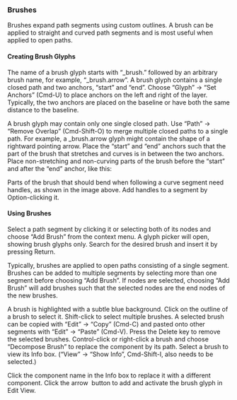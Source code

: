 ### Brushes

Brushes expand path segments using custom outlines.
A brush can be applied to straight and curved path segments and is most useful when applied to open paths.

#### Creating Brush Glyphs

The name of a brush glyph starts with “_brush.” followed by an arbitrary brush name, for example, “_brush.arrow”.
A brush glyph contains a single closed path and two anchors, “start” and “end”.
Choose “Glyph” → “Set Anchors” (Cmd-U) to place anchors on the left and right of the layer.
Typically, the two anchors are placed on the baseline or have both the same distance to the baseline.

A brush glyph may contain only one single closed path.
Use “Path” → “Remove Overlap” (Cmd-Shift-O) to merge multiple closed paths to a single path.
For example, a _brush.arrow glyph might contain the shape of a rightward pointing arrow.
Place the “start” and “end” anchors such that the part of the brush that stretches and curves is in between the two anchors.
Place non-stretching and non-curving parts of the brush before the “start” and after the “end” anchor, like this:

Parts of the brush that should bend when following a curve segment need handles, as shown in the image above.
Add handles to a segment by Option-clicking it.

#### Using Brushes

Select a path segment by clicking it or selecting both of its nodes and choose “Add Brush” from the context menu.
A glyph picker will open, showing brush glyphs only.
Search for the desired brush and insert it by pressing Return.

Typically, brushes are applied to open paths consisting of a single segment.
Brushes can be added to multiple segments by selecting more than one segment before choosing “Add Brush”.
If nodes are selected, choosing “Add Brush” will add brushes such that the selected nodes are the end nodes of the new brushes.

A brush is highlighted with a subtle blue background.
Click on the outline of a brush to select it.
Shift-click to select multiple brushes.
A selected brush can be copied with “Edit” → “Copy” (Cmd-C) and pasted onto other segments with “Edit” → “Paste” (Cmd-V).
Press the Delete key to remove the selected brushes.
Control-click or right-click a brush and choose “Decompose Brush” to replace the component by its path.
Select a brush to view its Info box.
(“View” → “Show Info”, Cmd-Shift-I, also needs to be selected.)

Click the component name in the Info box to replace it with a different component.
Click the arrow  button to add and activate the brush glyph in Edit View.